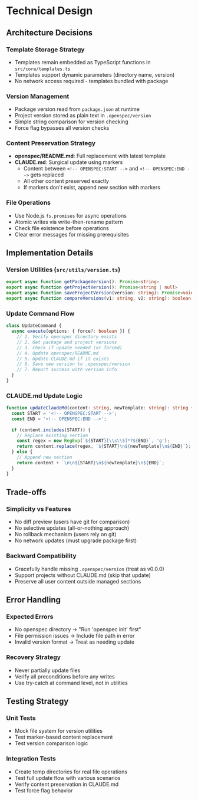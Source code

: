 # Technical Design

## Architecture Decisions

### Template Storage Strategy
- Templates remain embedded as TypeScript functions in `src/core/templates.ts`
- Templates support dynamic parameters (directory name, version)
- No network access required - templates bundled with package

### Version Management
- Package version read from `package.json` at runtime
- Project version stored as plain text in `.openspec/version`
- Simple string comparison for version checking
- Force flag bypasses all version checks

### Content Preservation Strategy
- **openspec/README.md**: Full replacement with latest template
- **CLAUDE.md**: Surgical update using markers
  - Content between `<!-- OPENSPEC:START -->` and `<!-- OPENSPEC:END -->` gets replaced
  - All other content preserved exactly
  - If markers don't exist, append new section with markers

### File Operations
- Use Node.js `fs.promises` for async operations
- Atomic writes via write-then-rename pattern
- Check file existence before operations
- Clear error messages for missing prerequisites

## Implementation Details

### Version Utilities (`src/utils/version.ts`)
```typescript
export async function getPackageVersion(): Promise<string>
export async function getProjectVersion(): Promise<string | null>
export async function saveProjectVersion(version: string): Promise<void>
export async function compareVersions(v1: string, v2: string): boolean
```

### Update Command Flow
```typescript
class UpdateCommand {
  async execute(options: { force?: boolean }) {
    // 1. Verify openspec directory exists
    // 2. Get package and project versions
    // 3. Check if update needed (or forced)
    // 4. Update openspec/README.md
    // 5. Update CLAUDE.md if it exists
    // 6. Save new version to .openspec/version
    // 7. Report success with version info
  }
}
```

### CLAUDE.md Update Logic
```typescript
function updateClaudeMd(content: string, newTemplate: string): string {
  const START = '<!-- OPENSPEC:START -->';
  const END = '<!-- OPENSPEC:END -->';
  
  if (content.includes(START)) {
    // Replace existing section
    const regex = new RegExp(`${START}[\\s\\S]*?${END}`, 'g');
    return content.replace(regex, `${START}\n${newTemplate}\n${END}`);
  } else {
    // Append new section
    return content + `\n\n${START}\n${newTemplate}\n${END}`;
  }
}
```

## Trade-offs

### Simplicity vs Features
- No diff preview (users have git for comparison)
- No selective updates (all-or-nothing approach)
- No rollback mechanism (users rely on git)
- No network updates (must upgrade package first)

### Backward Compatibility
- Gracefully handle missing `.openspec/version` (treat as v0.0.0)
- Support projects without CLAUDE.md (skip that update)
- Preserve all user content outside managed sections

## Error Handling

### Expected Errors
- No openspec directory → "Run 'openspec init' first"
- File permission issues → Include file path in error
- Invalid version format → Treat as needing update

### Recovery Strategy
- Never partially update files
- Verify all preconditions before any writes
- Use try-catch at command level, not in utilities

## Testing Strategy

### Unit Tests
- Mock file system for version utilities
- Test marker-based content replacement
- Test version comparison logic

### Integration Tests
- Create temp directories for real file operations
- Test full update flow with various scenarios
- Verify content preservation in CLAUDE.md
- Test force flag behavior